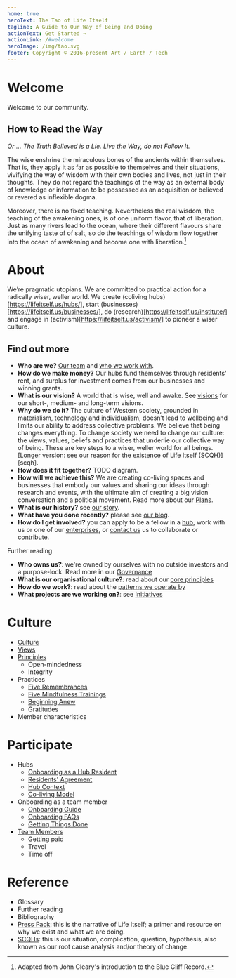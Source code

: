 ```yaml
---
home: true
heroText: The Tao of Life Itself
tagline: A Guide to Our Way of Being and Doing
actionText: Get Started →
actionLink: /#welcome
heroImage: /img/tao.svg
footer: Copyright © 2016-present Art / Earth / Tech
---
```


# Welcome

Welcome to our community.

## How to Read the Way

*Or ... The Truth Believed is a Lie. Live the Way, do not Follow It.*

The wise enshrine the miraculous bones of the ancients within themselves. That is, they apply it as far as possible to themselves and their situations, vivifying the way of wisdom with their own bodies and lives, not just in their thoughts. They do not regard the teachings of the way as an external body of knowledge or information to be possessed as an acquisition or believed or revered as inflexible dogma.

Moreover, there is no fixed teaching. Nevertheless the real wisdom, the teaching of the awakening ones, is of one uniform flavor, that of liberation. Just as many rivers lead to the ocean, where their different flavours share the unifying taste of of salt, so do the teachings of wisdom flow together into the ocean of awakening and become one with liberation.[^1]

[^1]: Adapted from John Cleary's introduction to the Blue Cliff Record.

# About

We’re pragmatic utopians. We are committed to practical action for a radically wiser, weller world. We create (coliving hubs)[https://lifeitself.us/hubs/], start (businesses)[https://lifeitself.us/businesses/], do (research)[https://lifeitself.us/institute/] and engage in (activism)[https://lifeitself.us/activism/] to pioneer a wiser culture.

## Find out more

* **Who are we?** [Our team](https://lifeitself.us/people/) and [who we work with](https://lifeitself.us/collaborators/). 
* **How do we make money?** Our hubs fund themselves through residents' rent, and surplus for investment comes from our businesses and winning grants.
* **What is our vision?** A world that is wise, well and awake. See [visions](https://tao.lifeitself.us/plans/#visions) for our short-, medium- and long-term visions. 
* **Why do we do it?** The culture of Western society, grounded in materialism, technology and individualism, doesn’t lead to wellbeing and limits our ability to address collective problems. We believe that being changes everything. To change society we need to change our culture: the views, values, beliefs and practices that underlie our collective way of being. These are key steps to a wiser, weller world for all beings. [Longer version: see our reason for the existence of Life Itself (SCQH)][scqh].
* **How does it fit together?** TODO diagram.
* **How will we achieve this?** We are creating co-living spaces and businesses that embody our values and sharing our ideas through research and events, with the ultimate aim of creating a big vision conversation and a political movement. Read more about our [Plans](/plans/).
* **What is our history?** see [our story](https://lifeitself.us/about/story/). 
* **What have you done recently?** please see [our blog](https://lifeitself.us/blog/). 
* **How do I get involved?** you can apply to be a fellow in a [hub](https://lifeitself.us/hubs/), work with us or one of our [enterprises](https://lifeitself.us/jobs/), or [contact us](https://lifeitself.us/contact/) us to collaborate or contribute.

Further reading

* **Who owns us?**: we're owned by ourselves with no outside investors and a purpose-lock. Read more in our [Governance](/governance/)
* **What is our organisational culture?**: read about our [core principles](/principles/)
* **How do we work?**: read about the [patterns we operate by](/patterns/)
* **What projects are we working on?**: see [Initiatives](/initiatives/)

# Culture

* [Culture](/culture/)
* [Views](/views/)
* [Principles](/principles/)
  * Open-mindedness
  * Integrity
* Practices
  * [Five Remembrances](/five-remembrances/)
  * [Five Mindfulness Trainings](/five-mindfulness-trainings/)
  * [Beginning Anew](/beginning-anew/)
  * Gratitudes
* Member characteristics

# Participate
* Hubs
  * [Onboarding as a Hub Resident](/hubs)
  * [Residents' Agreement](/hubs/agreement/)
  * [Hub Context](/context)
  * [Co-living Model](/coliving/)
* Onboarding as a team member
  * [Onboarding Guide](/onboarding/)
  * [Onboarding FAQs](/onboarding-faq/)
  * [Getting Things Done](/getting-things-done/)
* [Team Members](/working-with-us/)
  * Getting paid
  * Travel
  * Time off

# Reference

* Glossary
* Further reading
* Bibliography
* [Press Pack](/press/): this is the narrative of Life Itself; a primer and resource on why we exist and what we are doing.
* [SCQHs](/scqh/): this is our situation, complication, question, hypothesis, also known as our root cause analysis and/or theory of change.

